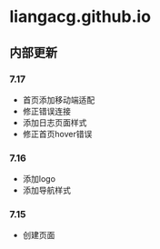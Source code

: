 # liangacg.github.io
## 内部更新 
### 7.17
- 首页添加移动端适配
- 修正错误连接
- 添加日志页面样式
- 修正首页hover错误
### 7.16
- 添加logo
- 添加导航样式
### 7.15
- 创建页面
